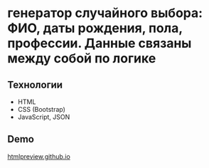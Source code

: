 # генератор случайного выбора: ФИО, даты рождения, пола, профессии. Данные связаны между собой по логике

## Технологии
* HTML
* CSS (Bootstrap)
* JavaScript, JSON

## Demo
[htmlpreview.github.io](https://htmlpreview.github.io/?https://github.com/vrabote/blob/master/generator/index.html)